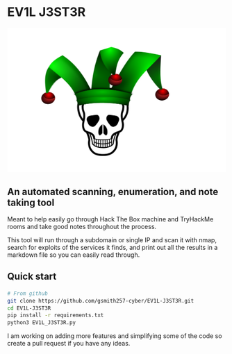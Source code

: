 # EV1L J3ST3R
![](https://github.com/gsmith257-cyber/EV1L-J3ST3R/blob/main/Skull-Jester.svg)
<h2>An automated scanning, enumeration, and note taking tool</h2>

Meant to help easily go through Hack The Box machine and TryHackMe rooms and take good notes throughout the process.

This tool will run through a subdomain or single IP and scan it with nmap, search for exploits of the services it finds, and print out all the results in a markdown file so you can easily read through.

## Quick start
```bash
# From github
git clone https://github.com/gsmith257-cyber/EV1L-J3ST3R.git
cd EV1L-J3ST3R
pip install -r requirements.txt
python3 EV1L_J3ST3R.py
```


I am working on adding more features and simplifying some of the code so create a pull request if you have any ideas.
